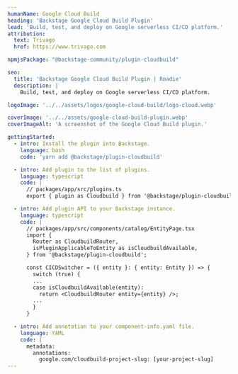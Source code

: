 ```yaml
---
humanName: Google Cloud Build
heading: 'Backstage Google Cloud Build Plugin'
lead: 'Build, test, and deploy on Google serverless CI/CD platform.'
attribution:
  text: Trivago
  href: https://www.trivago.com

npmjsPackage: "@backstage-community/plugin-cloudbuild"

seo:
  title: 'Backstage Google Cloud Build Plugin | Roadie'
  description: |
    Build, test, and deploy on Google serverless CI/CD platform.

logoImage: '../../assets/logos/google-cloud-build/logo-cloud.webp'

coverImage: '../../assets/google-cloud-build-plugin.webp'
coverImageAlt: 'A screenshot of the Google Cloud Build plugin.'

gettingStarted:
  - intro: Install the plugin into Backstage.
    language: bash
    code: 'yarn add @backstage/plugin-cloudbuild'

  - intro: Add plugin to the list of plugins.
    language: typescript
    code: |
      // packages/app/src/plugins.ts
      export { plugin as Cloudbuild } from '@backstage/plugin-cloudbuild';

  - intro: Add plugin API to your Backstage instance.
    language: typescript
    code: |
      // packages/app/src/components/catalog/EntityPage.tsx
      import {
        Router as CloudbuildRouter,
        isPluginApplicableToEntity as isCloudbuildAvailable,
      } from '@backstage/plugin-cloudbuild';

      const CICDSwitcher = ({ entity }: { entity: Entity }) => {
        switch (true) {
        ...
        case isCloudbuildAvailable(entity):
          return <CloudbuildRouter entity={entity} />;
        ...
        }
      }

  - intro: Add annotation to your component-info.yaml file.
    language: YAML
    code: |
      metadata:
        annotations:
          google.com/cloudbuild-project-slug: [your-project-slug]
---
```

